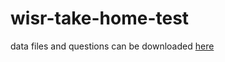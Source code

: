 # wisr-take-home-test
data files and questions can be downloaded [here](https://drive.google.com/file/d/1fttbeo9_ueXdqNK54s0zshxqoaqauDWB/view?usp=sharing)
